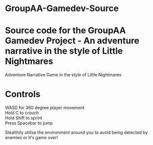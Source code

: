 # GroupAA-Gamedev-Source

Source code for the GroupAA Gamedev Project - An adventure narrative in the style of Little Nightmares 
=======
Adventure Narrative Game in the style of Little Nightmares

Controls
=======

WASD for 360 degree player movement<br>
Hold C to crouch<br>
Hold Shift to sprint<br>
Press Spacebar to jump<br>

Stealthily utilise the environment around you to avoid being detected by enemies or it's game over!
